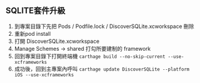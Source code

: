 ## SQLITE套件升級

1. 到專案目錄下先把 Pods / Podfile.lock / DiscoverSQLite.xcworkspace 刪除
2. 重新pod install
3. 打開 DiscoverSQLite.xcworkspace
4. Manage Schemes -> shared 打勾所要建制的 framework 
5. 回到專案目錄下打開終端機 `carthage build --no-skip-current --use-xcframeworks`
6. 成功後，回到主專案內呼叫
`carthage update DiscoverSQLite --platform iOS --use-xcframeworks`
